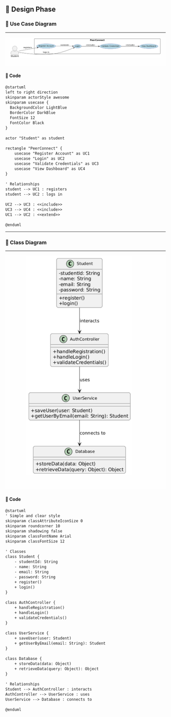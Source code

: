 ## 🧩 Design Phase

### 🎯 Use Case Diagram

---
![PeerConnect Use Case Diagram](usecasediagram.png)

#### 🧠 Code

```plantuml
@startuml
left to right direction
skinparam actorStyle awesome
skinparam usecase {
  BackgroundColor LightBlue
  BorderColor DarkBlue
  FontSize 12
  FontColor Black
}

actor "Student" as student

rectangle "PeerConnect" {
    usecase "Register Account" as UC1
    usecase "Login" as UC2
    usecase "Validate Credentials" as UC3
    usecase "View Dashboard" as UC4
}

' Relationships
student --> UC1 : registers
student --> UC2 : logs in

UC2 --> UC3 : <<include>>
UC3 --> UC4 : <<include>>
UC1 --> UC2 : <<extend>>

@enduml
```
---

### 🎯 Class Diagram

---
![PeerConnect Use Case Diagram](classdiagram.png)

#### 🧠 Code

```plantuml
@startuml
' Simple and clear style
skinparam classAttributeIconSize 0
skinparam roundcorner 10
skinparam shadowing false
skinparam classFontName Arial
skinparam classFontSize 12

' Classes
class Student {
    - studentId: String
    - name: String
    - email: String
    - password: String
    + register()
    + login()
}

class AuthController {
    + handleRegistration()
    + handleLogin()
    + validateCredentials()
}

class UserService {
    + saveUser(user: Student)
    + getUserByEmail(email: String): Student
}

class Database {
    + storeData(data: Object)
    + retrieveData(query: Object): Object
}

' Relationships
Student --> AuthController : interacts
AuthController --> UserService : uses
UserService --> Database : connects to

@enduml
```
